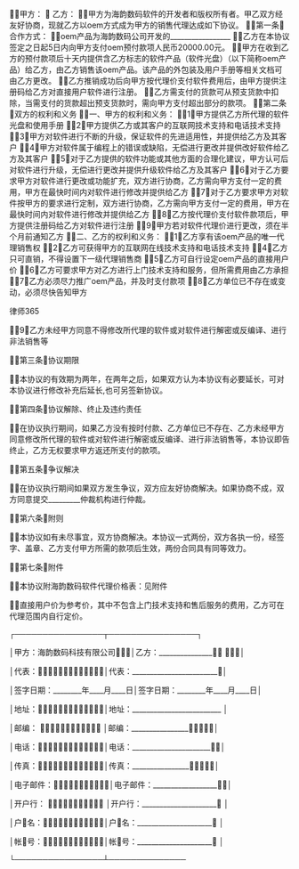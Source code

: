 
 甲方：
  乙方：
甲方为海韵数码软件的开发者和版权所有者。甲乙双方经友好协商，现就乙方以oem方式成为甲方的销售代理达成如下协议。
第一条合作方式：
oem产品为海韵数码公司开发的_________________
乙方在本协议签定之日起5日内向甲方支付oem预付款项人民币20000.00元。
甲方在收到乙方的预付款项后十天内提供含乙方标志的软件产品（软件光盘）（以下简称oem产品）给乙方，由乙方销售该oem产品。该产品的外包装及用户手册等相关文档可由乙方更改。
乙方推销成功后向甲方按代理价支付软件费用后，由甲方提供注册码给乙方对直接用户软件进行注册。
乙方需支付的货款可从预支货款中扣除，当需支付的货款超出预支货款时，需向甲方支付超出部分的款项。
第二条双方的权利和义务
一、甲方的权利和义务：
1．甲方提供乙方所代理的软件光盘和使用手册
2．甲方提供乙方或其客户的互联网技术支持和电话技术支持
3．甲方对软件进行不断的升级，保证软件的先进适用性，并提供给乙方及其客户
4．甲方对软件属于编程上的错误或缺陷，无偿进行更改并提供改好软件给乙方及其客户
5．对于乙方提供的软件功能或其他方面的合理化建议，甲方认可后对软件进行升级，无偿进行更改并提供升级软件给乙方及其客户
6．对于乙方要求甲方对软件进行更改或功能扩充，双方进行协商，乙方需向甲方支付一定的费用，甲方在最快时间内对软件进行修改并提供给乙方
7．对于乙方要求甲方对软件按甲方的要求进行定制，双方进行协商，乙方需向甲方支付一定的费用，甲方在最快时间内对软件进行修改并提供给乙方
8．乙方按代理价支付软件款项后，甲方提供注册码给乙方对软件进行注册
9．甲方若对软件代理价进行更改，须在半个月前通知乙方
二、乙方的权利和义务：
1．乙方享有该oem产品的唯一代理销售权
2．乙方可获得甲方的互联网在线技术支持和电话技术支持
4．乙方只可直销，不得设置下一级代理销售商
5．乙方可自行设定oem产品的直接用户价
6．乙方可要求甲方对乙方进行上门技术支持和服务，但所需费用由乙方承担
7．乙方必须尽力推广oem产品，并及时支付款项
8．乙方单位已不存在或变动，必须尽快告知甲方




 
律师365






9．乙方未经甲方同意不得修改所代理的软件或对软件进行解密或反编译、进行非法销售等

第三条协议期限

本协议的有效期为两年，在两年之后，如果双方认为本协议有必要延长，可对本协议进行修改补充后延长,也可另签新协议。

第四条协议解除、终止及违约责任

在协议执行期间，如果乙方没有按时付款、乙方单位已不存在、乙方未经甲方同意修改所代理的软件或对软件进行解密或反编译、进行非法销售等，本协议即告终止，乙方无权要求甲方返还所支付的款项。

第五条争议解决

在协议执行期间如果双方发生争议，双方应友好协商解决。如果协商不成，双方同意提交_________仲裁机构进行仲裁。

第六条附则

本协议如有未尽事宜，双方协商解决。本协议一式两份，双方各执一份，经签字、盖章、乙方支付甲方所需的款项后生效，两份合同具有同等效力。

第七条附件

本协议附海韵数码软件代理价格表：见附件

直接用户价为参考价，其中不包含上门技术支持和售后服务的费用，乙方可在代理范围内自行定价。

┌────────────────┬────────────────┐

│甲方：海韵数码科技有限公司│乙方：_______________ │

│代表：│代表：________________________│

│签字日期：________年____月____日│签字日期：________年____月____日│

│地址：│地址：_________________________ │

│邮编：  │邮编：________________│

│电话：│电话：______________________│

│传真：│传真：________________│

│电子邮件：│电子邮件：__________________│

│开户行：  │开户行：_____________________ │

│户名：│户名：_____________________ │

│帐号：│帐号：_____________________ │

└────────────────┴──────────────

 


 

 
 
 
 
 
  


  
 

  


  


  
 
 
 
 

